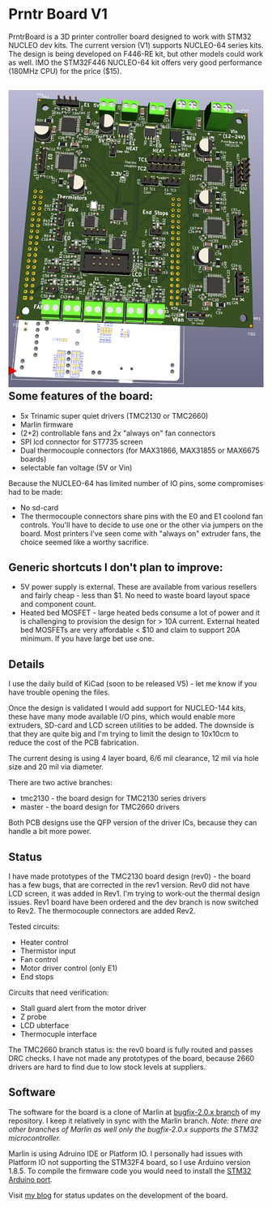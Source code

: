 Prntr Board V1
======================
PrntrBoard is a 3D printer controller board designed to work with STM32 NUCLEO dev kits. The current version (V1) supports NUCLEO-64 series kits. The design is being developed on F446-RE kit, but other models could work as well. IMO the STM32F446 NUCLEO-64 kit offers very good performance (180MHz CPU) for the price ($15).

![Picture of Rev0 Kicad Rendering](Rev2_1.png)
Some features of the board:
-----
  + 5x Trinamic super quiet drivers (TMC2130 or TMC2660)
  + Marlin firmware
  + (2+2) controllable fans and 2x "always on" fan connectors
  + SPI lcd connector for ST7735 screen
  + Dual thermocouple connectors (for MAX31866, MAX31855 or MAX6675 boards)
  + selectable fan voltage (5V or Vin)

Because the NUCLEO-64 has limited number of IO pins, some compromises had to be made:
  + No sd-card
  + The thermocouple connectors share pins with the E0 and E1 coolond fan controls. You'll have to decide to use one or the other via jumpers on the board. Most printers I've seen come with "always on" extruder fans, the choice seemed like a worthy sacrifice.

Generic shortcuts I don't plan to improve:
------
  + 5V power supply is external. These are available from various resellers and fairly cheap - less than $1. No need to waste board layout space and component count.
  + Heated bed MOSFET - large heated beds consume a lot of power and it is challenging to provision the design for > 10A current. External heated bed MOSFETs are very affordable < $10 and claim to support 20A minimum. If you have large bet use one.

Details
------
I use the daily build of KiCad (soon to be released V5) - let me know if you have trouble opening the files.

Once the design is validated I would add support for NUCLEO-144 kits, these have many mode available I/O pins, which would enable more extruders, SD-card and LCD screen utilities to be added. The downside is that they are quite big and I'm trying to limit the design to 10x10cm to reduce the cost of the PCB fabrication.

The current desing is using 4 layer board, 6/6 mil clearance, 12 mil via hole size and 20 mil via diameter.

There are two active branches:
  + tmc2130 - the board design for TMC2130 series drivers
  + master - the board design for TMC2660 drivers

Both PCB designs use the QFP version of the driver ICs, because they can handle a bit more power.

Status
------
I have made prototypes of the TMC2130 board design (rev0) - the board has a few bugs, that are corrected in the rev1 version. Rev0 did not have LCD screen, it was added in Rev1. I'm trying to work-out the thermal design issues.
Rev1 board have been ordered and the dev branch is now switched to Rev2. The thermocouple connectors are added Rev2.

Tested circuits:
  + Heater control
  + Thermistor input
  + Fan control
  + Motor driver control (only E1)
  + End stops

Circuits that need verification:
  + Stall guard alert from the motor driver
  + Z probe
  + LCD ubterface
  + Thermocuple interface

The TMC2660 branch status is: the rev0 board is fully routed and passes DRC checks. I have not made any prototypes of the board, because 2660 drivers are hard to find due to low stock levels at suppliers.

Software
------

The software for the board is a clone of Marlin at [bugfix-2.0.x branch](https://github.com/ghent360/Marlin/tree/bugfix-2.0.x/ "Github.com") of my repository. I keep it relatively in sync with the Marlin branch. *Note: there are other branches of Marlin as well only the bugfix-2.0.x supports the STM32 microcontroller.*

Marlin is using Adruino IDE or Platform IO. I personally had issues with Platform IO not supporting the STM32F4 board, so I use Arduino version 1.8.5. To compile the firmware code you would need to install the [STM32 Arduino port](https://github.com/stm32duino/Arduino_Core_STM32 "www.stm32duino.com").

Visit [my blog](http://blog.pcbxprt.com/) for status updates on the development of the board.

